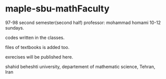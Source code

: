 # maple-sbu-mathFaculty
97-98   second semester(second half)   professor: mohammad homami    10-12 sundays.

codes written in the classes.

files of textbooks is added too.

exrecises will be published here.

shahid beheshti university, departement of mathematic science, Tehran, Iran
